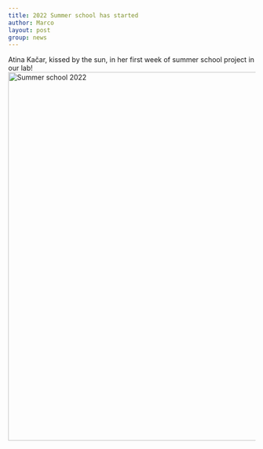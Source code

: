```yaml
---
title: 2022 Summer school has started
author: Marco
layout: post
group: news
---
```

Atina Kačar, kissed by the sun, in her first week of summer school project in our lab!
<br>
<img src="/static/img/labpics/202208.jpg" alt="Summer school 2022" width="750">
